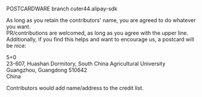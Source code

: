 POSTCARDWARE branch cuter44.alipay-sdk

As long as you retain the contributors' name, you are agreed to do whatever you want.  
PR/contributions are welcomed, as long as you agree with the upper line.  
Additionally, if you find this helps and want to encourage us, a postcard will be nice:  

5+0  
23-607, Huashan Dormitory, South China Agricultural University  
Guangzhou, Guangdong 510642  
China  

Contributors would add name/address to the credit list.
